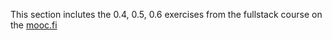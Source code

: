 This section inclutes the 0.4, 0.5, 0.6 exercises from the fullstack course on the [mooc.fi ](https://fullstackopen.com/en/part0/fundamentals_of_web_apps#loading-a-page-containing-java-script-review)